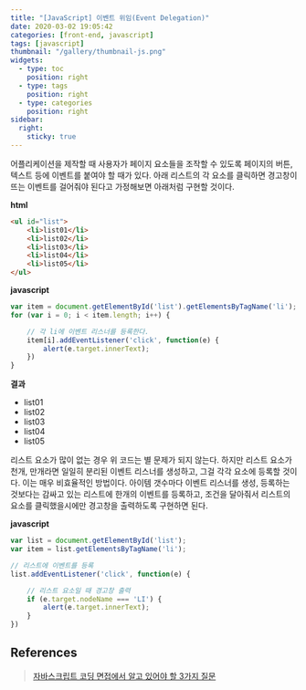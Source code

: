```yaml
---
title: "[JavaScript] 이벤트 위임(Event Delegation)"
date: 2020-03-02 19:05:42
categories: [front-end, javascript]
tags: [javascript]
thumbnail: "/gallery/thumbnail-js.png"
widgets:
  - type: toc
    position: right
  - type: tags
    position: right
  - type: categories
    position: right
sidebar:
  right:
    sticky: true
---
```


어플리케이션을 제작할 때 사용자가 페이지 요소들을 조작할 수 있도록 페이지의 버튼, 텍스트 등에 이벤트를 붙여야 할 때가 있다. 아래 리스트의 각 요소를 클릭하면 경고창이 뜨는 이벤트를 걸어줘야 된다고 가정해보면 아래처럼 구현할 것이다.

<!-- more -->

**html**
```html
<ul id="list">
    <li>list01</li>
    <li>list02</li>
    <li>list03</li>
    <li>list04</li>
    <li>list05</li>
</ul>
```

**javascript**
```javascript
var item = document.getElementById('list').getElementsByTagName('li');
for (var i = 0; i < item.length; i++) {

    // 각 li에 이벤트 리스너를 등록한다.
    item[i].addEventListener('click', function(e) {
        alert(e.target.innerText);
    })
}
```

**결과**
<ul id="list">
    <li>list01</li>
    <li>list02</li>
    <li>list03</li>
    <li>list04</li>
    <li>list05</li>
</ul>
<script>
var item = document.getElementById('list').getElementsByTagName('li');
for (var i = 0; i < item.length; i++) {
    // 각 li에 이벤트 리스너를 등록한다.
    item[i].addEventListener('click', function(e) {
        alert(e.target.innerText);
    })
}
</script>

리스트 요소가 많이 없는 경우 위 코드는 별 문제가 되지 않는다. 하지만 리스트 요소가 천개, 만개라면 일일히 분리된 이벤트 리스너를 생성하고, 그걸 각각 요소에 등록할 것이다. 이는 매우 비효율적인 방법이다. 아이템 갯수마다 이벤트 리스너를 생성, 등록하는 것보다는 감싸고 있는 리스트에 한개의 이벤트를 등록하고, 조건을 달아줘서 리스트의 요소를 클릭했을시에만 경고창을 출력하도록 구현하면 된다.

**javascript**
```javascript
var list = document.getElementById('list');
var item = list.getElementsByTagName('li');

// 리스트에 이벤트를 등록
list.addEventListener('click', function(e) {

    // 리스트 요소일 때 경고창 출력
    if (e.target.nodeName === 'LI') {
        alert(e.target.innerText);
    }
})
```

## References
> [자바스크립트 코딩 면접에서 알고 있어야 할 3가지 질문](https://joshua1988.github.io/web-development/javascript/javascript-interview-3questions/)
